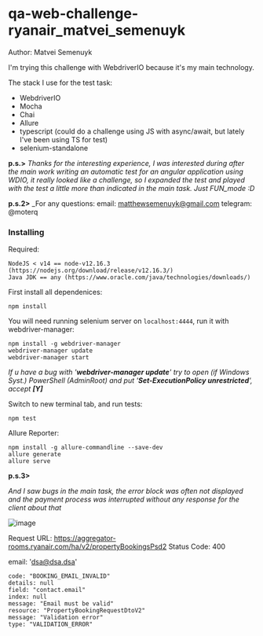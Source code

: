 # qa-web-challenge-ryanair_matvei_semenuyk

Author: Matvei Semenuyk

I'm trying this challenge with WebdriverIO because it's my main technology.

The stack I use for the test task:
- WebdriverIO
- Mocha
- Chai
- Allure
- typescript (could do a challenge using JS with async/await, but lately I've been using TS for test)
- selenium-standalone

**p.s.>**
_Thanks for the interesting experience, I was interested during after the main work writing an automatic test for an angular application using WDIO, it really looked like a challenge, so I expanded the test and played with the test a little more than indicated in the main task. Just FUN_mode :D_

**p.s.2>**
_For any questions:
email: matthewsemenuyk@gmail.com
telegram: @moterq

### Installing

Required:
```
NodeJS < v14 == node-v12.16.3 (https://nodejs.org/download/release/v12.16.3/) 
Java JDK == any (https://www.oracle.com/java/technologies/downloads/)

```

First install all dependenices:
```
npm install
```

You will need running selenium server on `localhost:4444`, run it with webdriver-manager:
```
npm install -g webdriver-manager
webdriver-manager update
webdriver-manager start
```
_If u have a bug with '**webdriver-manager update**' try to open (if Windows Syst.) PowerShell (AdminRoot) and put '**Set-ExecutionPolicy unrestricted**', accept **[Y]**_

Switch to new terminal tab, and run tests:
```
npm test
```

Allure Reporter:
```
npm install -g allure-commandline --save-dev
allure generate
allure serve
```


**p.s.3>**

_And I saw bugs in the main task, the error block was often not displayed and the payment process was interrupted without any response for the client about that_

![image](https://user-images.githubusercontent.com/53184739/161393276-a1a7d535-b2d7-4135-b658-a2b3a62936dd.png)

Request URL: https://aggregator-rooms.ryanair.com/ha/v2/propertyBookingsPsd2
Status Code: 400 

email: 'dsa@dsa.dsa'
```
code: "BOOKING_EMAIL_INVALID"
details: null
field: "contact.email"
index: null
message: "Email must be valid"
resource: "PropertyBookingRequestDtoV2"
message: "Validation error"
type: "VALIDATION_ERROR"
```
